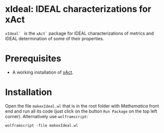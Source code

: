# xIdeal: IDEAL characterizations for xAct

``xIdeal` `` is the `` xAct` `` package for IDEAL characterizations of metrics and IDEAL determination of some of their properties. 

# Prerequisites

* A working installation of [xAct](http://www.xact.es/).

# Installation

Open the file `makexIdeal.wl` that is in the root folder with *Mathematica* front end and
run all its code (just click on the button `Run Package` on the top left corner). 
Alternatively use `wolframscript`:
```
wolframscript -file makexIdeal.wl

```
